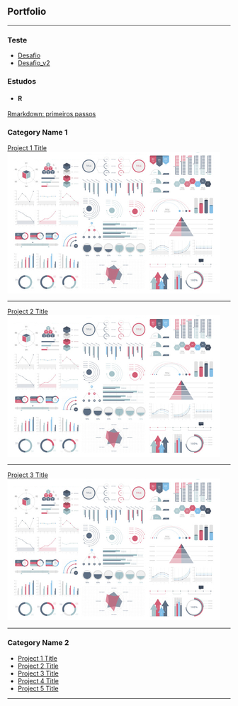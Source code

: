 ## Portfolio

---

### Teste
- [Desafio](https://dzanellato.github.io/teste/)
- [Desafio_v2](https://nbviewer.jupyter.org/github/dzanellato/teste/blob/master/desafio.ipynb)

### Estudos
- #### R
[Rmarkdown: primeiros passos](http://htmlpreview.github.io/?https://github.com/dzanellato/Estudos/blob/master/R/Rmarkdown/primeiros_passos.html)



### Category Name 1 

[Project 1 Title](/sample_page)
<img src="images/dummy_thumbnail.jpg?raw=true"/>

---
[Project 2 Title](/pdf/sample_presentation.pdf)
<img src="images/dummy_thumbnail.jpg?raw=true"/>

---
[Project 3 Title](http://example.com/)
<img src="images/dummy_thumbnail.jpg?raw=true"/>

---

### Category Name 2

- [Project 1 Title](http://example.com/)
- [Project 2 Title](http://example.com/)
- [Project 3 Title](http://example.com/)
- [Project 4 Title](http://example.com/)
- [Project 5 Title](http://example.com/)

---

